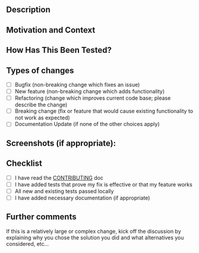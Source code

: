 <!--- Provide a general summary of your changes in the Title above -->

## Description
<!--- Describe the big picture of your changes here to communicate to the maintainers why we should accept this pull request. If it fixes a bug or resolves a feature request, be sure to link to that issue. --->

## Motivation and Context
<!--- Why is this change required? What problem does it solve? -->
<!--- If it fixes an open issue, please link to the issue here. -->

## How Has This Been Tested?
<!--- Please describe in detail how you tested your changes. -->
<!--- Include details of your testing environment, and the tests you ran to -->
<!--- see how your change affects other areas of the code, etc. -->

## Types of changes

<!--- What types of changes does your code introduce? Put an `x` in all the boxes that apply: -->

- [ ] Bugfix (non-breaking change which fixes an issue)
- [ ] New feature (non-breaking change which adds functionality)
- [ ] Refactoring (change which improves current code base; please describe the change)
- [ ] Breaking change (fix or feature that would cause existing functionality to not work as expected)
- [ ] Documentation Update (if none of the other choices apply)

## Screenshots (if appropriate):

## Checklist
<!--- Go over all the following points, and put an `x` in all the boxes that apply. -->
<!--- If you're unsure about any of these, don't hesitate to ask. We're here to help! -->
<!--- This is simply a reminder of what we are going to look for before merging your code --->

- [ ] I have read the [CONTRIBUTING](https://github.com/saucelabs/saucerest-java/blob/master/CONTRIBUTING.md) doc
- [ ] I have added tests that prove my fix is effective or that my feature works
- [ ] All new and existing tests passed locally
- [ ] I have added necessary documentation (if appropriate)

## Further comments

If this is a relatively large or complex change, kick off the discussion by explaining why you chose the solution you did and what alternatives you considered, etc...
